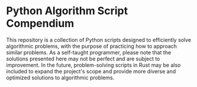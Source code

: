 # Python Algorithm Script Compendium

This repository is a collection of Python scripts designed to efficiently solve algorithmic problems, with the purpose of practicing how to approach similar problems. As a self-taught programmer, please note that the solutions presented here may not be perfect and are subject to improvement. In the future, problem-solving scripts in Rust may be also included to expand the project's scope and provide more diverse and optimized solutions to algorithmic problems.
